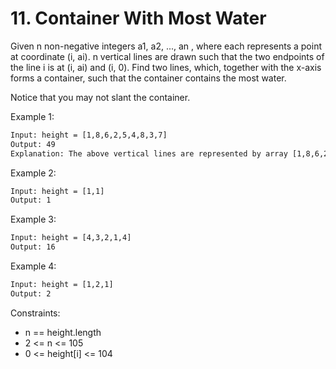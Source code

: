 # 11. Container With Most Water

Given n non-negative integers a1, a2, ..., an , where each represents a point at coordinate (i, ai). n vertical lines are drawn such that the two endpoints of the line i is at (i, ai) and (i, 0). Find two lines, which, together with the x-axis forms a container, such that the container contains the most water.

Notice that you may not slant the container.

Example 1:

```txt
Input: height = [1,8,6,2,5,4,8,3,7]
Output: 49
Explanation: The above vertical lines are represented by array [1,8,6,2,5,4,8,3,7]. In this case, the max area of water (blue section) the container can contain is 49.
```

Example 2:

```txt
Input: height = [1,1]
Output: 1
```

Example 3:

```txt
Input: height = [4,3,2,1,4]
Output: 16
```

Example 4:

```txt
Input: height = [1,2,1]
Output: 2
```

Constraints:

- n == height.length
- 2 <= n <= 105
- 0 <= height[i] <= 104
